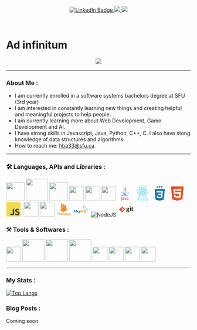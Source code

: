 <div id="badges"  align="center">
  <a href="https://www.linkedin.com/in/hamza-benhamida-a282871b9/">
    <img src="https://img.shields.io/badge/LinkedIn-blue?style=for-the-badge&logo=linkedin&logoColor=white" alt="LinkedIn Badge"/>
 </a>
<a href="https://github.com/HamzaBenhamida/Portfolio" rel="nofollow">
    <img src="https://camo.githubusercontent.com/dfcd5a59787be3b94dd8904be69b7219937b71389630b3ca41993b16a47fac3b/68747470733a2f2f696d672e736869656c64732e696f2f62616467652f706f7274666f6c696f2d77686974653f7374796c653d666f722d7468652d626164676526266c6f676f436f6c6f723d626c61636b" data-canonical-src="https://img.shields.io/badge/portfolio-white?style=for-the-badge&amp;&amp;logoColor=black" style="max-width: 100%;">
  </a>
  <a href="https://discordapp.com/users/Hamza Ben#2915/" rel="nofollow">
    <img src="https://camo.githubusercontent.com/3f990cfefb64f13d28397fe586c3aa38a81fde585de479205d63c79363ebe07a/68747470733a2f2f696d672e736869656c64732e696f2f62616467652f446973636f72642d3732383944413f7374796c653d666f722d7468652d6261646765266c6f676f3d646973636f7264266c6f676f436f6c6f723d7768697465" data-canonical-src="https://img.shields.io/badge/Discord-7289DA?style=for-the-badge&amp;logo=discord&amp;logoColor=white" style="max-width: 100%;">
  </a>
</div>

<p align="center" id="profile-views">
<img src="https://komarev.com/ghpvc/?username=HamzaBenhamida&style=flat-square&color=blue" alt="" />
</p>

<h1>
  Ad infinitum 
</h1>

<div id="header" align="center">
  <img src="https://media2.giphy.com/media/7NOypWcjs4ANA86Cmn/giphy.gif?cid=790b7611516a9729837471395788d58bfa28d5b67868c644&rid=giphy.gif&ct=g" width="250"/>
</div>

---

### About Me :

- I am currently enrolled in a software systems bachelors degree at SFU (3rd year)
- I am interested in constantly learning new things and creating helpful and meaningful projects to help people.
- I am currently learning more about Web Development, Game Development and AI.
- I have strong skills in Javascript, Java, Python, C++, C. I also have stong knowledge of data structures and algorithms.
- How to reach me: hba33@sfu.ca

---

### 🛠️ Languages, APIs and Libraries :
<div>
  
  <img src="https://cdn.jsdelivr.net/gh/devicons/devicon/icons/mocha/mocha-plain.svg" width="50" height="50"/>
  <img src="https://cdn.jsdelivr.net/gh/devicons/devicon/icons/numpy/numpy-original-wordmark.svg" width="60" height="60"/>
  <img src="https://cdn.jsdelivr.net/gh/devicons/devicon/icons/pandas/pandas-original-wordmark.svg" width="50" height="50"/>
  <img src="https://cdn.jsdelivr.net/gh/devicons/devicon/icons/python/python-original.svg" width="40" height="40"/>
  <img src="https://cdn.jsdelivr.net/gh/devicons/devicon/icons/threejs/threejs-original-wordmark.svg" width="40" height="40"/>
  <img src="https://cdn.jsdelivr.net/gh/devicons/devicon/icons/bash/bash-original.svg" width="40" height="40" >
  <img src="https://github.com/devicons/devicon/blob/master/icons/java/java-original-wordmark.svg" title="Java" alt="Java" width="40" height="40"/>&nbsp;
  <img src="https://github.com/devicons/devicon/blob/master/icons/react/react-original-wordmark.svg" title="React" alt="React" width="40" height="40"/>&nbsp;
  <img src="https://github.com/devicons/devicon/blob/master/icons/css3/css3-plain-wordmark.svg"  title="CSS3" alt="CSS" width="40" height="40"/>&nbsp;
  <img src="https://github.com/devicons/devicon/blob/master/icons/html5/html5-original.svg" title="HTML5" alt="HTML" width="40" height="40"/>&nbsp;
  <img src="https://github.com/devicons/devicon/blob/master/icons/javascript/javascript-original.svg" title="JavaScript" alt="JavaScript" width="40" height="40"/>&nbsp;
  <img src="https://cdn.jsdelivr.net/gh/devicons/devicon/icons/csharp/csharp-original.svg" width="40" height="40"/>        
  <img src="https://cdn.jsdelivr.net/gh/devicons/devicon/icons/cplusplus/cplusplus-original.svg" width="40" height="40"/>
  <img src="https://github.com/devicons/devicon/blob/master/icons/firebase/firebase-plain-wordmark.svg" title="Firebase" alt="Firebase" width="40" height="40"/>&nbsp;
  <img src="https://github.com/devicons/devicon/blob/master/icons/mysql/mysql-original-wordmark.svg" title="MySQL"  alt="MySQL" width="40" height="40"/>&nbsp;
  <img src="https://cdn.jsdelivr.net/gh/devicons/devicon/icons/nodejs/nodejs-original.svg" title="NodeJS" alt="NodeJS" width="40" height="40"/>&nbsp;
  <img src="https://github.com/devicons/devicon/blob/master/icons/git/git-original-wordmark.svg" title="Git" **alt="Git" width="40" height="40"/>
</div>

### ⚒️ Tools & Softwares :

<div>
  <img src="https://cdn.jsdelivr.net/gh/devicons/devicon/icons/vscode/vscode-original-wordmark.svg" width="40" height="40"/>
  <img src="https://cdn.jsdelivr.net/gh/devicons/devicon/icons/webpack/webpack-original-wordmark.svg" width="60" height="60"/>
  <img src="https://cdn.jsdelivr.net/gh/devicons/devicon/icons/anaconda/anaconda-original-wordmark.svg" width="60" height="60"/>
  <img src="https://cdn.jsdelivr.net/gh/devicons/devicon/icons/unity/unity-original-wordmark.svg" width="60" height="60"/>
  <img src="https://cdn.jsdelivr.net/gh/devicons/devicon/icons/ubuntu/ubuntu-plain-wordmark.svg" width="40" height="40"/>
  <img src="https://cdn.jsdelivr.net/gh/devicons/devicon/icons/jupyter/jupyter-original-wordmark.svg" width="40" height="40"/>
  <img src="https://cdn.jsdelivr.net/gh/devicons/devicon/icons/heroku/heroku-original-wordmark.svg" width="40" height="40"/>
  <img src="https://cdn.jsdelivr.net/gh/devicons/devicon/icons/aftereffects/aftereffects-original.svg" width="40" height="40"/>    
</div>

---

### My Stats :

[![Top Langs](https://github-readme-stats.vercel.app/api/top-langs/?username=HamzaBenhamida&layout=compact)](https://github.com/HamzaBenhamida/github-readme-stats)

### Blog Posts :

Coming soon
<!---
HamzaBenhamida/HamzaBenhamida is a ✨ special ✨ repository because its `README.md` (this file) appears on your GitHub profile.
You can click the Preview link to take a look at your changes.
--->
